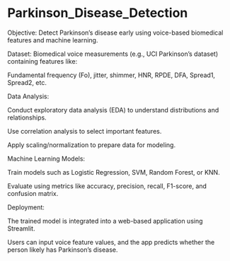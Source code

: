 # Parkinson_Disease_Detection
Objective: Detect Parkinson’s disease early using voice-based biomedical features and machine learning.

Dataset: Biomedical voice measurements (e.g., UCI Parkinson’s dataset) containing features like:

Fundamental frequency (Fo), jitter, shimmer, HNR, RPDE, DFA, Spread1, Spread2, etc.

Data Analysis:

Conduct exploratory data analysis (EDA) to understand distributions and relationships.

Use correlation analysis to select important features.

Apply scaling/normalization to prepare data for modeling.

Machine Learning Models:

Train models such as Logistic Regression, SVM, Random Forest, or KNN.

Evaluate using metrics like accuracy, precision, recall, F1-score, and confusion matrix.

Deployment:

The trained model is integrated into a web-based application using Streamlit.

Users can input voice feature values, and the app predicts whether the person likely has Parkinson’s disease.

